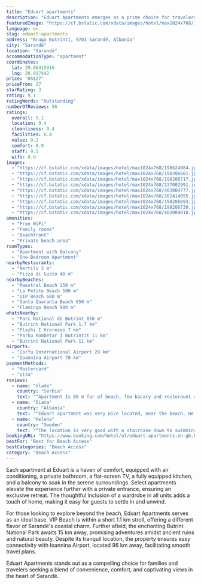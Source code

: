 ```yaml
---
title: "Eduart apartments"
description: "Eduart Apartments emerges as a prime choice for travelers seeking beachfront bliss in Sarandë, located a mere stone's throw away from the pristine Maestral Beach."
featuredImage: "https://cf.bstatic.com/xdata/images/hotel/max1024x768/198624084.jpg?k=2e94c5f4a8055d33f2e19d80c348e61ee98beba96215b3f55cde3b6beff22084&o=&hp=1"
language: en
slug: eduart-apartments
address: "Rruga Butrinti, 9701 Sarandë, Albania"
city: "Sarandë"
location: "Sarandë"
accommodationType: "apartment"
coordinates:
  lat: 39.86415916
  lng: 20.017442
price: "US$27"
priceFrom: 27
starRating: 3
rating: 9.1
ratingWords: "Outstanding"
numberOfReviews: 56
ratings:
  overall: 9.1
  location: 9.4
  cleanliness: 9.4
  facilities: 8.4
  value: 9.2
  comfort: 8.9
  staff: 9.5
  wifi: 8.8
images:
  - "https://cf.bstatic.com/xdata/images/hotel/max1024x768/198624084.jpg?k=2e94c5f4a8055d33f2e19d80c348e61ee98beba96215b3f55cde3b6beff22084&o=&hp=1"
  - "https://cf.bstatic.com/xdata/images/hotel/max1024x768/198206681.jpg?k=83d3c2ae7e60355472ee343f7ef92e993159012df277ffd54f02753dd45bc890&o=&hp=1"
  - "https://cf.bstatic.com/xdata/images/hotel/max1024x768/198206717.jpg?k=24b4fb252b184bd1650c29c63aa1d78e1092b63573f444a3968195f4e69110f1&o=&hp=1"
  - "https://cf.bstatic.com/xdata/images/hotel/max1024x768/237002991.jpg?k=e2085bf37d00f8d9453c0f7a14c0b652adb30c524fe798db50868d62769db318&o=&hp=1"
  - "https://cf.bstatic.com/xdata/images/hotel/max1024x768/403084777.jpg?k=b9e6eeb4b08543cefd05779f3ab474ab9f57f6fddfdc0ba7bb95b400abfe94a7&o=&hp=1"
  - "https://cf.bstatic.com/xdata/images/hotel/max1024x768/202414055.jpg?k=61f068d8a2ced6ed634c10e7ad9fe40da1452327d668921392f5e4a077c82053&o=&hp=1"
  - "https://cf.bstatic.com/xdata/images/hotel/max1024x768/198206693.jpg?k=1723c335e6355fe013e39c6afbc82385e42e5396ee922ce8021724b41a9b50d3&o=&hp=1"
  - "https://cf.bstatic.com/xdata/images/hotel/max1024x768/198206730.jpg?k=4fa2676066a3d01aed3a02b07bdf8114d858e55fb51806b1076a47731d022844&o=&hp=1"
  - "https://cf.bstatic.com/xdata/images/hotel/max1024x768/403084818.jpg?k=9f95ef050a3c35f15bed5b28f52b191fce264ea99061951b311b5eec2415e612&o=&hp=1"
amenities:
  - "Free WiFi"
  - "Family rooms"
  - "Beachfront"
  - "Private beach area"
roomTypes:
  - "Apartment with Balcony"
  - "One-Bedroom Apartment"
nearbyRestaurants:
  - "Nertili 3 m"
  - "Pizza di Gusto 40 m"
nearbyBeaches:
  - "Maestral Beach 250 m"
  - "La Petite Beach 500 m"
  - "VIP Beach 600 m"
  - "Santa Quaranta Beach 650 m"
  - "Flamingo Beach 900 m"
whatsNearby:
  - "Parc National de Butrint 850 m"
  - "Butrint National Park 1.7 km"
  - "Plazhi I Krorezes 7 km"
  - "Parku Kombetar I Butrintit 11 km"
  - "Butrint National Park 11 km"
airports:
  - "Corfu International Airport 29 km"
  - "Ioannina Airport 70 km"
paymentMethods:
  - "Mastercard"
  - "Visa"
reviews:
  - name: "Vlade"
    country: "Serbia"
    text: "“Apartment Is 80 m far of beach, few bacary and restoraunt also. Host was very helpful when my car baterry spoiled.”"
  - name: "Diana"
    country: "Albania"
    text: "“Eduart apartment was very nice located, near the beach. He was very helpful and answered all our questions. The room was very clean and spacious. A really good spot for a holiday in saranda. A lot of markets and restaurants were near . We had a...”"
  - name: "Helena"
    country: "Sweden"
    text: "“The location is very good with a staircase down to swimming and sunbathing with sunbeds borrowed from the hotel. In the evening, you can catch fantastic sunsets if you go down to the water. There are many good restaurants in the area. To the town...”"
bookingURL: "https://www.booking.com/hotel/al/eduart-apartments.en-gb.html?aid=8035640"
bestFor: "Best for Beach Access"
bestCategories: "Beach Access"
category: "Beach Access"
---
```


Each apartment at Eduart is a haven of comfort, equipped with air conditioning, a private bathroom, a flat-screen TV, a fully equipped kitchen, and a balcony to soak in the serene surroundings. Select apartments elevate the experience further with a private entrance, ensuring an exclusive retreat. The thoughtful inclusion of a wardrobe in all units adds a touch of home, making it easy for guests to settle in and unwind.

For those looking to explore beyond the beach, Eduart Apartments serves as an ideal base. VIP Beach is within a short 1.1 km stroll, offering a different flavor of Sarandë's coastal charm. Further afield, the enchanting Butrint National Park awaits 15 km away, promising adventures amidst ancient ruins and natural beauty. Despite its tranquil location, the property ensures easy connectivity with Ioannina Airport, located 96 km away, facilitating smooth travel plans.

Eduart Apartments stands out as a compelling choice for families and travelers seeking a blend of convenience, comfort, and captivating views in the heart of Sarandë.